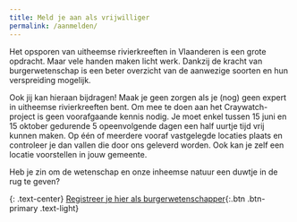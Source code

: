 ```yaml
---
title: Meld je aan als vrijwilliger
permalink: /aanmelden/
---
```


Het opsporen van uitheemse rivierkreeften in Vlaanderen is een grote opdracht. Maar vele handen maken licht werk. Dankzij de kracht van burgerwetenschap is een beter overzicht van de aanwezige soorten en hun verspreiding mogelijk.

Ook jij kan hieraan bijdragen! Maak je geen zorgen als je (nog) geen expert in uitheemse rivierkreeften bent. Om mee te doen aan het Craywatch-project is geen voorafgaande kennis nodig. Je moet enkel tussen 15 juni en 15 oktober gedurende 5 opeenvolgende dagen een half uurtje tijd vrij kunnen maken. Op één of meerdere vooraf vastgelegde locaties plaats en controleer je dan vallen die door ons geleverd worden. Ook kan je zelf een locatie voorstellen in jouw gemeente. 

Heb je zin om de wetenschap en onze inheemse natuur een duwtje in de rug te geven? 

{: .text-center}
[Registreer je hier als burgerwetenschapper](https://forms.gle/N9i2oAX1wzwPFgQ18){:.btn .btn-primary .text-light}

